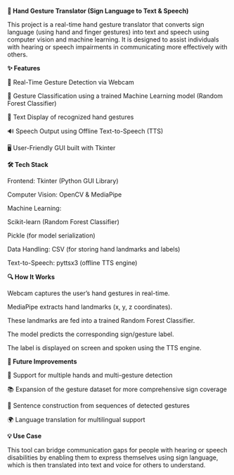 **🤟 Hand Gesture Translator (Sign Language to Text & Speech)**

This project is a real-time hand gesture translator that converts sign language (using hand and finger gestures) into text and speech using computer vision and machine learning. It is designed to assist individuals with hearing or speech impairments in communicating more effectively with others.

**✨ Features**

🎥 Real-Time Gesture Detection via Webcam

🧠 Gesture Classification using a trained Machine Learning model (Random Forest Classifier)

📝 Text Display of recognized hand gestures

🔊 Speech Output using Offline Text-to-Speech (TTS)

🖥️ User-Friendly GUI built with Tkinter

**🛠️ Tech Stack**

Frontend: Tkinter (Python GUI Library)

Computer Vision: OpenCV & MediaPipe

Machine Learning:

Scikit-learn (Random Forest Classifier)

Pickle (for model serialization)

Data Handling: CSV (for storing hand landmarks and labels)

Text-to-Speech: pyttsx3 (offline TTS engine)

**🔍 How It Works**

Webcam captures the user’s hand gestures in real-time.

MediaPipe extracts hand landmarks (x, y, z coordinates).

These landmarks are fed into a trained Random Forest Classifier.

The model predicts the corresponding sign/gesture label.

The label is displayed on screen and spoken using the TTS engine.

**🚀 Future Improvements**

👐 Support for multiple hands and multi-gesture detection

📚 Expansion of the gesture dataset for more comprehensive sign coverage

🧩 Sentence construction from sequences of detected gestures

🌍 Language translation for multilingual support

**💡 Use Case**

This tool can bridge communication gaps for people with hearing or speech disabilities by enabling them to express themselves using sign language, which is then translated into text and voice for others to understand.
